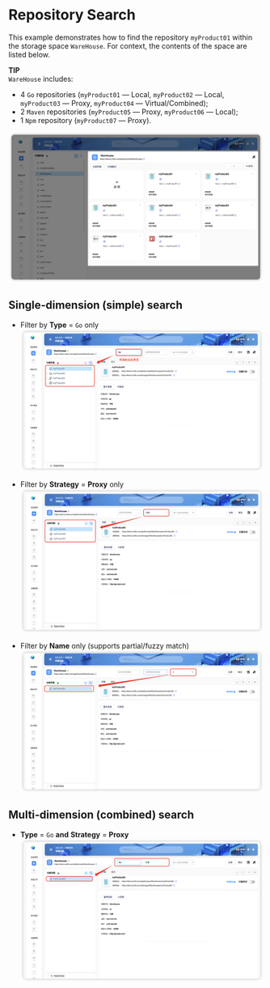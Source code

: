 # Repository Search

This example demonstrates how to find the repository `myProduct01` within the storage space `WareHouse`. For context, the contents of the space are listed below.

**TIP**  
`WareHouse` includes:
- 4 `Go` repositories (`myProduct01` — Local, `myProduct02` — Local, `myProduct03` — Proxy, `myProduct04` — Virtual/Combined);
- 2 `Maven` repositories (`myProduct05` — Proxy, `myProduct06` — Local);
- 1 `Npm` repository (`myProduct07` — Proxy).

![Current state](warehouse-status.ee7fad7b.png)

## Single‑dimension (simple) search

- Filter by **Type** = `Go` only  
  ![Filter: Type = Go](warehouse-search-type.24534bd9.png)

- Filter by **Strategy** = **Proxy** only  
  ![Filter: Strategy = Proxy](warehouse-search-strategy.45358687.png)

- Filter by **Name** only (supports partial/fuzzy match)  
  ![Filter: Name contains](warehouse-search-name.4bac81fd.png)

## Multi‑dimension (combined) search

- **Type** = `Go` **and** **Strategy** = **Proxy**  
  ![Combined filter: Go + Proxy](warehouse-search-combine.ef8f50df.png)
